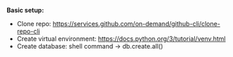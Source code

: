 **Basic setup:**

- Clone repo:
https://services.github.com/on-demand/github-cli/clone-repo-cli 
- Create virtual environment:
https://docs.python.org/3/tutorial/venv.html
- Create database:
shell command -> db.create.all()

